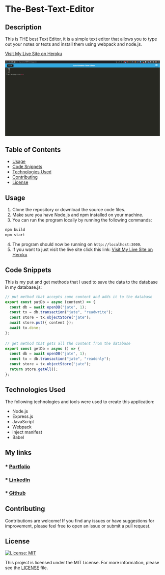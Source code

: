 # The-Best-Text-Editor

## Description

This is THE best Text Editor, it is a simple text editor that allows you to type out your notes or texts and install them using webpack and node.js.

[Visit My Live Site on Heroku](https://dry-caverns-84097.herokuapp.com/)

![Screenshot](/Assets/Screenshot%202023-05-26%20111037.png)

## Table of Contents

- [Usage](#usage)
- [Code Snippets](#code-snippets)
- [Technologies Used](#technologies-used)
- [Contributing](#contributing)
- [License](#license)

## Usage

1. Clone the repository or download the source code files.
2. Make sure you have Node.js and npm installed on your machine.
3. You can run the program locally by running the following commands:

```bash
npm build
npm start
```

4. The program should now be running on `http://localhost:3000`.
5. If you want to just visit the live site click this link: [Visit My Live Site on Heroku](https://dry-caverns-84097.herokuapp.com/)

## Code Snippets

This is my put and get methods that I used to save the data to the database in my database.js:

```javascript
// put method that accepts some content and adds it to the database
export const putDb = async (content) => {
  const db = await openDB("jate", 1);
  const tx = db.transaction("jate", "readwrite");
  const store = tx.objectStore("jate");
  await store.put({ content });
  await tx.done;
};

// get method that gets all the content from the database
export const getDb = async () => {
  const db = await openDB("jate", 1);
  const tx = db.transaction("jate", "readonly");
  const store = tx.objectStore("jate");
  return store.getAll();
};
```

## Technologies Used

The following technologies and tools were used to create this application:

- Node.js
- Express.js
- JavaScript
- Webpack
- inject manifest
- Babel

## My links

### \* [Portfolio](https://bryannguyen9.github.io/Bryan-Nguyen-Portfolio/)

### \* [LinkedIn](https://linkedin.com/in/bryannguyen9)

### \* [Github](https://github.com/bryannguyen9)

## Contributing

Contributions are welcome! If you find any issues or have suggestions for improvement, please feel free to open an issue or submit a pull request.

## License

[![License: MIT](https://img.shields.io/badge/License-MIT-yellow.svg)](https://opensource.org/licenses/MIT)

This project is licensed under the MIT License. For more information, please see the [LICENSE](./LICENSE) file.
